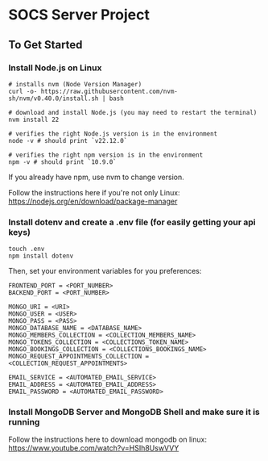 # SOCS Server Project

## To Get Started
### Install Node.js on Linux 
```
# installs nvm (Node Version Manager)
curl -o- https://raw.githubusercontent.com/nvm-sh/nvm/v0.40.0/install.sh | bash

# download and install Node.js (you may need to restart the terminal)
nvm install 22

# verifies the right Node.js version is in the environment
node -v # should print `v22.12.0`

# verifies the right npm version is in the environment
npm -v # should print `10.9.0`
```
If you already have npm, use nvm to change version.

Follow the instructions here if you're not only Linux: https://nodejs.org/en/download/package-manager

### Install dotenv and create a .env file (for easily getting your api keys)
```
touch .env
npm install dotenv
```
Then, set your environment variables for you preferences:
```
FRONTEND_PORT = <PORT_NUMBER>
BACKEND_PORT = <PORT_NUMBER>

MONGO_URI = <URI>
MONGO_USER = <USER>
MONGO_PASS = <PASS>
MONGO_DATABASE_NAME = <DATABASE_NAME>  
MONGO_MEMBERS_COLLECTION = <COLLECTION_MEMBERS_NAME>
MONGO_TOKENS_COLLECTION = <COLLECTIONS_TOKEN_NAME>
MONGO_BOOKINGS_COLLECTION = <COLLECTIONS_BOOKINGS_NAME> 
MONGO_REQUEST_APPOINTMENTS_COLLECTION = <COLLECTION_REQUEST_APPOINTMENTS>

EMAIL_SERVICE = <AUTOMATED_EMAIL_SERVICE>
EMAIL_ADDRESS = <AUTOMATED_EMAIL_ADDRESS>
EMAIL_PASSWORD = <AUTOMATED_EMAIL_PASSWORD>
```
### Install MongoDB Server and MongoDB Shell and make sure it is running

Follow the instructions here to download mongodb on linux: https://www.youtube.com/watch?v=HSIh8UswVVY
